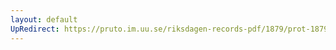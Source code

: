 ```yaml
---
layout: default
UpRedirect: https://pruto.im.uu.se/riksdagen-records-pdf/1879/prot-1879--ak--005/prot-1879--ak--005_000.pdf
---
```

